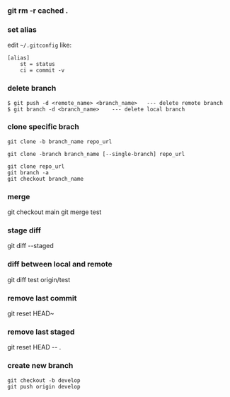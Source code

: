 
### git rm -r cached .


### set alias
edit `~/.gitconfig` like:

```
[alias]
    st = status
    ci = commit -v
```

### delete branch
```
$ git push -d <remote_name> <branch_name>   --- delete remote branch
$ git branch -d <branch_name>    --- delete local branch
```

### clone specific brach
```
git clone -b branch_name repo_url

git clone -branch branch_name [--single-branch] repo_url

git clone repo_url
git branch -a
git checkout branch_name
```

### merge
git checkout main
git merge test

### stage diff
git diff --staged

### diff between local and remote
git diff test origin/test

### remove last commit
git reset HEAD~

### remove last staged 
git reset HEAD -- .

### create new branch
```
git checkout -b develop
git push origin develop 
```